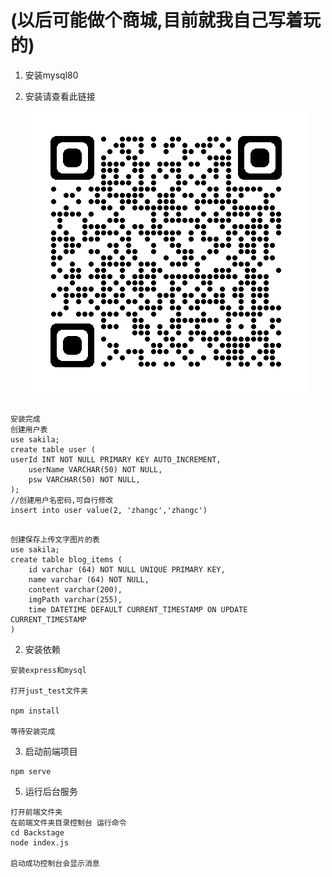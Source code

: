 # (以后可能做个商城,目前就我自己写着玩的)
1. 安装mysql80
2. 安装请查看此链接

   ![](src/assets/img/qrcode_blog.png)
```

安装完成
创建用户表
use sakila;
create table user (
userId INT NOT NULL PRIMARY KEY AUTO_INCREMENT,
    userName VARCHAR(50) NOT NULL,
    psw VARCHAR(50) NOT NULL,
);
//创建用户名密码,可自行修改
insert into user value(2, 'zhangc','zhangc')
 
 ```

```
创建保存上传文字图片的表
use sakila;
create table blog_items (
	id varchar (64) NOT NULL UNIQUE PRIMARY KEY,
    name varchar (64) NOT NULL,
    content varchar(200),
    imgPath varchar(255),
    time DATETIME DEFAULT CURRENT_TIMESTAMP ON UPDATE CURRENT_TIMESTAMP 
)
```

2. 安装依赖
```angular2html
安装express和mysql

打开just_test文件夹

npm install

等待安装完成
```

3. 启动前端项目
```angular2html
npm serve
```

5. 运行后台服务
```angular2html
打开前端文件夹
在前端文件夹目录控制台 运行命令
cd Backstage
node index.js

启动成功控制台会显示消息
```

